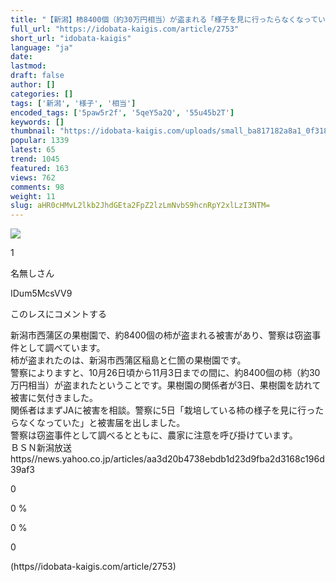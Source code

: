 ```yaml
---
title: "【新潟】柿8400個（約30万円相当）が盗まれる「様子を見に行ったらなくなっていた」"
full_url: "https://idobata-kaigis.com/article/2753"
short_url: "idobata-kaigis"
language: "ja"
date: 
lastmod: 
draft: false
author: []
categories: []
tags: ['新潟', '様子', '相当']
encoded_tags: ['5paw5r2f', '5qeY5a2Q', '55u45b2T']
keywords: []
thumbnail: "https://idobata-kaigis.com/uploads/small_ba817182a8a1_0f318e4620.jpg"
popular: 1339
latest: 65
trend: 1045
featured: 163
views: 762
comments: 98
weight: 11
slug: aHR0cHMvL2lkb2JhdGEta2FpZ2lzLmNvbS9hcnRpY2xlLzI3NTM=
---
```


![](https://idobata-kaigis.com/uploads/small_ba817182a8a1_0f318e4620.jpg)

<div><p class='text-pink-100 text-sm'><p class='mr-2'>1</p><p class='mr-2'>名無しさん</p><p class='hidden xlinline-block'>IDum5McsVV9</p></p><p class='flex items-center text-gray-400'><p class='text-xs mdtext-sm hovercursor-pointer'>このレスにコメントする</p></p><p class='px-2 lgpx-8'><p class='tracking-wide break-all text-base lgtext-lg'>新潟市西蒲区の果樹園で、約8400個の柿が盗まれる被害があり、警察は窃盗事件として調べています。<br>柿が盗まれたのは、新潟市西蒲区稲島と仁箇の果樹園です。<br>警察によりますと、10月26日頃から11月3日までの間に、約8400個の柿（約30万円相当）が盗まれたということです。果樹園の関係者が3日、果樹園を訪れて被害に気付きました。<br>関係者はまずJAに被害を相談。警察に5日「栽培している柿の様子を見に行ったらなくなっていた」と被害届を出しました。<br>警察は窃盗事件として調べるとともに、農家に注意を呼び掛けています。<br>ＢＳＮ新潟放送<br>https//news.yahoo.co.jp/articles/aa3d20b4738ebdb1d23d9fba2d3168c196d39af3<br></p></p><p class='flex items-center mr-2 hovercursor-pointer'><p class='pl-1 text-sm mdtext-base'>0</p></p><p class=' w-full h-full bg-gray-200 absolute '></p><p class='text-white text-xs text-center'>0 %</p><p class='text-white text-xs text-center'>0 %</p><p class='flex items-center mr-2 hovercursor-pointer'><p class='pl-1 text-sm mdtext-base'>0</p></p></div>

(https//idobata-kaigis.com/article/2753)
